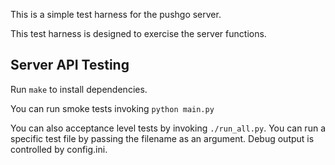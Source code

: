 This is a simple test harness for the pushgo server.

This test harness is designed to exercise the server functions.

## Server API Testing
Run `make` to install dependencies.

You can run smoke tests invoking `python main.py`

You can also acceptance level tests by invoking `./run_all.py`. You can run a specific test file by passing the filename as an argument.  Debug output is controlled by config.ini.
